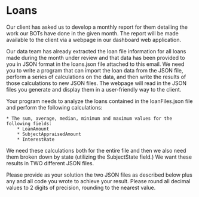 # Loans

Our client has asked us to develop a monthly report for them detailing the work our BOTs have done in the given month. The report will be made available to the client via a webpage in our dashboard web application.

Our data team has already extracted the loan file information for all loans made during the month under review and that data has been provided to you in JSON format in the loans.json file attached to this email. We need you to write a program that can import the loan data from the JSON file, perform a series of calculations on the data, and then write the results of those calculations to new JSON files. The webpage will read in the JSON files you generate and display them in a user-friendly way to the client.

Your program needs to analyze the loans contained in the loanFiles.json file and perform the following calculations:
	
	* The sum, average, median, minimum and maximum values for the following fields:
		* LoanAmount
		* SubjectAppraisedAmount
		* InterestRate

We need these calculations both for the entire file and then we also need them broken down by state (utilizing the SubjectState field.) We want these results in TWO different JSON files.

Please provide as your solution the two JSON files as described below plus any and all code you wrote to achieve your result. Please round all decimal values to 2 digits of precision, rounding to the nearest value.
